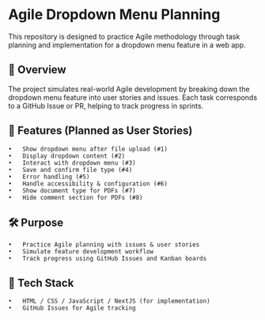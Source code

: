 # Agile Dropdown Menu Planning

This repository is designed to practice Agile methodology through task planning and implementation for a dropdown menu feature in a web app.

## 📌 Overview

The project simulates real-world Agile development by breaking down the dropdown menu feature into user stories and issues. Each task corresponds to a GitHub Issue or PR, helping to track progress in sprints.

## 🎯 Features (Planned as User Stories)
	•	Show dropdown menu after file upload (#1)
	•	Display dropdown content (#2)
	•	Interact with dropdown menu (#3)
	•	Save and confirm file type (#4)
	•	Error handling (#5)
	•	Handle accessibility & configuration (#6)
	•	Show document type for PDFs (#7)
	•	Hide comment section for PDFs (#8)

## 🛠️ Purpose
	•	Practice Agile planning with issues & user stories
	•	Simulate feature development workflow
	•	Track progress using GitHub Issues and Kanban boards

## 🚀 Tech Stack 
	•	HTML / CSS / JavaScript / NextJS (for implementation)
	•	GitHub Issues for Agile tracking

